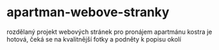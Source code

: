# apartman-webove-stranky
rozdělaný projekt webových stránek pro pronájem apartmánu
kostra je hotová, čeká se na kvalitnější fotky a podněty k popisu okolí
